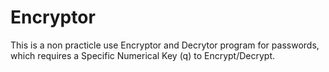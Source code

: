 # Encryptor
This is a non practicle use Encryptor and Decrytor program for passwords, which requires a Specific Numerical Key (q) to Encrypt/Decrypt.
